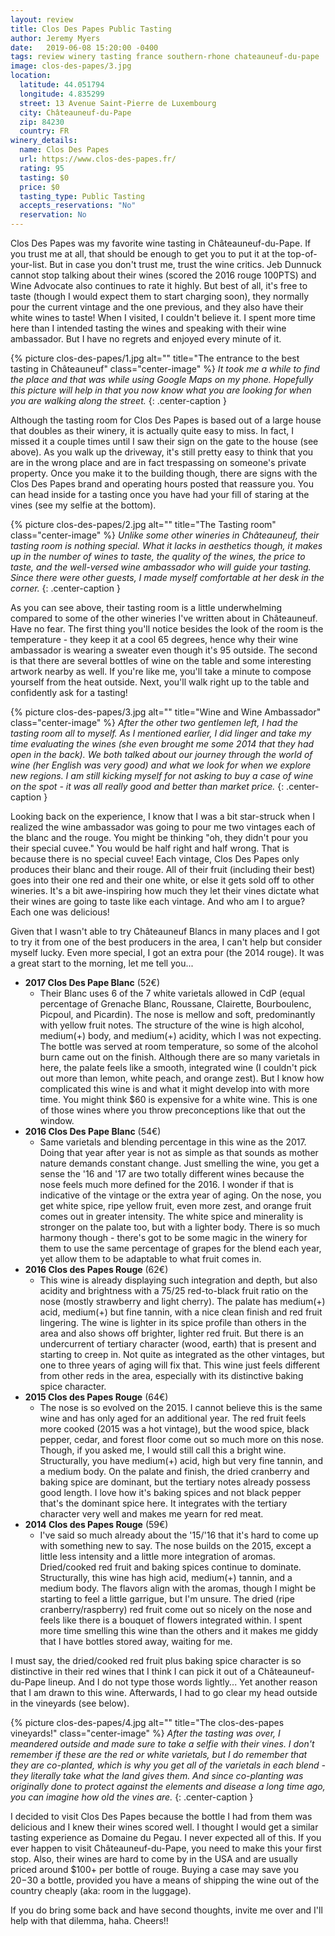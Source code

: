 ```yaml
---
layout: review
title: Clos Des Papes Public Tasting
author: Jeremy Myers
date:   2019-06-08 15:20:00 -0400
tags: review winery tasting france southern-rhone chateauneuf-du-pape
image: clos-des-papes/3.jpg
location:
  latitude: 44.051794
  longitude: 4.835299
  street: 13 Avenue Saint-Pierre de Luxembourg
  city: Châteauneuf-du-Pape
  zip: 84230
  country: FR
winery_details:
  name: Clos Des Papes
  url: https://www.clos-des-papes.fr/
  rating: 95
  tasting: $0
  price: $0
  tasting_type: Public Tasting
  accepts_reservations: "No"
  reservation: No
---
```

Clos Des Papes was my favorite wine tasting in Châteauneuf-du-Pape.  If you trust me at all, that should be enough to get you to put it at the top-of-your-list.  But in case you don't trust me, trust the wine critics.  Jeb Dunnuck cannot stop talking about their wines (scored the 2016 rouge 100PTS) and Wine Advocate also continues to rate it highly.  But best of all, it's free to taste (though I would expect them to start charging soon), they normally pour the current vintage and the one previous, and they also have their white wines to taste!  When I visited, I couldn't believe it.  I spent more time here than I intended tasting the wines and speaking with their wine ambassador.  But I have no regrets and enjoyed every minute of it.

{% picture clos-des-papes/1.jpg alt="" title="The entrance to the best tasting in Châteauneuf" class="center-image" %}
*It took me a while to find the place and that was while using Google Maps on my phone.  Hopefully this picture will help in that you now know what you are looking for when you are walking along the street.*
{: .center-caption }

Although the tasting room for Clos Des Papes is based out of a large house that doubles as their winery, it is actually quite easy to miss.  In fact, I missed it a couple times until I saw their sign on the gate to the house (see above).  As you walk up the driveway, it's still pretty easy to think that you are in the wrong place and are in fact trespassing on someone's private property.  Once you make it to the building though, there are signs with the Clos Des Papes brand and operating hours posted that reassure you.  You can head inside for a tasting once you have had your fill of staring at the vines (see my selfie at the bottom).

{% picture clos-des-papes/2.jpg alt="" title="The Tasting room" class="center-image" %}
*Unlike some other wineries in Châteauneuf, their tasting room is nothing special.  What it lacks in aesthetics though, it makes up in the number of wines to taste, the quality of the wines, the price to taste, and the well-versed wine ambassador who will guide your tasting.  Since there were other guests, I made myself comfortable at her desk in the corner.*
{: .center-caption }

As you can see above, their tasting room is a little underwhelming compared to some of the other wineries I've written about in Châteauneuf.  Have no fear.  The first thing you'll notice besides the look of the room is the temperature - they keep it at a cool 65 degrees, hence why their wine ambassador is wearing a sweater even though it's 95 outside.  The second is that there are several bottles of wine on the table and some interesting artwork nearby as well.  If you're like me, you'll take a minute to compose yourself from the heat outside.  Next, you'll walk right up to the table and confidently ask for a tasting!

{% picture clos-des-papes/3.jpg alt="" title="Wine and Wine Ambassador" class="center-image" %}
*After the other two gentlemen left, I had the tasting room all to myself.  As I mentioned earlier, I did linger and take my time evaluating the wines (she even brought me some 2014 that they had open in the back).  We both talked about our journey through the world of wine (her English was very good) and what we look for when we explore new regions.  I am still kicking myself for not asking to buy a case of wine on the spot - it was all really good and better than market price.*
{: .center-caption }

Looking back on the experience, I know that I was a bit star-struck when I realized the wine ambassador was going to pour me two vintages each of the blanc and the rouge.  You might be thinking "oh, they didn't pour you their special cuvee."  You would be half right and half wrong.  That is because there is no special cuvee!  Each vintage, Clos Des Papes only produces their blanc and their rouge.  All of their fruit (including their best) goes into their one red and their one white, or else it gets sold off to other wineries.  It's a bit awe-inspiring how much they let their vines dictate what their wines are going to taste like each vintage.  And who am I to argue?  Each one was delicious!

Given that I wasn't able to try Châteauneuf Blancs in many places and I got to try it from one of the best producers in the area, I can't help but consider myself lucky.  Even more special, I got an extra pour (the 2014 rouge).  It was a great start to the morning, let me tell you...

* **2017 Clos Des Pape Blanc** (52€)
  * Their Blanc uses 6 of the 7 white varietals allowed in CdP (equal percentage of Grenache Blanc, Roussane, Clairette, Bourboulenc, Picpoul, and Picardin).  The nose is mellow and soft, predominantly with yellow fruit notes.  The structure of the wine is high alcohol, medium(+) body, and medium(+) acidity, which I was not expecting.  The bottle was served at room temperature, so some of the alcohol burn came out on the finish.  Although there are so many varietals in here, the palate feels like a smooth, integrated wine (I couldn't pick out more than lemon, white peach, and orange zest).  But I know how complicated this wine is and what it might develop into with more time.  You might think $60 is expensive for a white wine.  This is one of those wines where you throw preconceptions like that out the window.
* **2016 Clos Des Pape Blanc** (54€)
  * Same varietals and blending percentage in this wine as the 2017.  Doing that year after year is not as simple as that sounds as mother nature demands constant change.  Just smelling the wine, you get a sense the '16 and '17 are two totally different wines because the nose feels much more defined for the 2016.  I wonder if that is indicative of the vintage or the extra year of aging.  On the nose, you get white spice, ripe yellow fruit, even more zest, and orange fruit comes out in greater intensity.  The white spice and minerality is stronger on the palate too, but with a lighter body.  There is so much harmony though - there's got to be some magic in the winery for them to use the same percentage of grapes for the blend each year, yet allow them to be adaptable to what fruit comes in.
* **2016 Clos des Papes Rouge** (62€)
  * This wine is already displaying such integration and depth, but also acidity and brightness with a 75/25 red-to-black fruit ratio on the nose (mostly strawberry and light cherry).  The palate has medium(+) acid, medium(+) but fine tannin, with a nice clean finish and red fruit lingering.  The wine is lighter in its spice profile than others in the area and also shows off brighter, lighter red fruit.  But there is an undercurrent of tertiary character (wood, earth) that is present and starting to creep in.  Not quite as integrated as the other vintages, but one to three years of aging will fix that.  This wine just feels different from other reds in the area, especially with its distinctive baking spice character.
* **2015 Clos des Papes Rouge** (64€)
  * The nose is so evolved on the 2015.  I cannot believe this is the same wine and has only aged for an additional year.  The red fruit feels more cooked (2015 was a hot vintage), but the wood spice, black pepper, cedar, and forest floor come out so much more on this nose.  Though, if you asked me, I would still call this a bright wine.  Structurally, you have medium(+) acid, high but very fine tannin, and a medium body.  On the palate and finish, the dried cranberry and baking spice are dominant, but the tertiary notes already possess good length.  I love how it's baking spices and not black pepper that's the dominant spice here.  It integrates with the tertiary character very well and makes me yearn for red meat.
* **2014 Clos des Papes Rouge** (59€)
  * I've said so much already about the '15/'16 that it's hard to come up with something new to say.  The nose builds on the 2015, except a little less intensity and a little more integration of aromas.  Dried/cooked red fruit and baking spices continue to dominate.  Structurally, this wine has high acid, medium(+) tannin, and a medium body.  The flavors align with the aromas, though I might be starting to feel a little garrigue, but I'm unsure.  The dried (ripe cranberry/raspberry) red fruit come out so nicely on the nose and feels like there is a bouquet of flowers integrated within.  I spent more time smelling this wine than the others and it makes me giddy that I have bottles stored away, waiting for me.

I must say, the dried/cooked red fruit plus baking spice character is so distinctive in their red wines that I think I can pick it out of a Châteauneuf-du-Pape lineup.  And I do not type those words lightly...  Yet another reason that I am drawn to this wine.  Afterwards, I had to go clear my head outside in the vineyards (see below).

{% picture clos-des-papes/4.jpg alt="" title="The clos-des-papes vineyards!" class="center-image" %}
*After the tasting was over, I meandered outside and made sure to take a selfie with their vines.  I don't remember if these are the red or white varietals, but I do remember that they are co-planted, which is why you get all of the varietals in each blend - they literally take what the land gives them.  And since co-planting was originally done to protect against the elements and disease a long time ago, you can imagine how old the vines are.*
{: .center-caption }

I decided to visit Clos Des Papes because the bottle I had from them was delicious and I knew their wines scored well.  I thought I would get a similar tasting experience as Domaine du Pegau.  I never expected all of this.  If you ever happen to visit Châteauneuf-du-Pape, you need to make this your first stop.  Also, their wines are hard to come by in the USA and are usually priced around $100+ per bottle of rouge.  Buying a case may save you $20-$30 a bottle, provided you have a means of shipping the wine out of the country cheaply (aka: room in the luggage).

If you do bring some back and have second thoughts, invite me over and I'll help with that dilemma, haha.  Cheers!!
